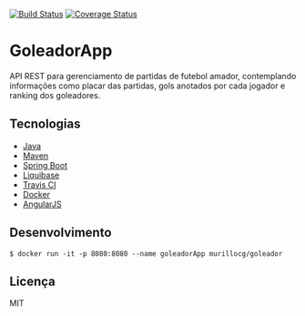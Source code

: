 [![Build Status](https://travis-ci.org/murillocg/goleador.svg?branch=master)](https://travis-ci.org/murillocg/goleador)
[![Coverage Status](https://coveralls.io/repos/github/murillocg/goleador/badge.svg?branch=master)](https://coveralls.io/github/murillocg/goleador?branch=master)

# GoleadorApp

API REST para gerenciamento de partidas de futebol amador, contemplando informações como placar das partidas, gols anotados por cada jogador e ranking dos goleadores.

## Tecnologias

- [Java](http://www.oracle.com/technetwork/java/javase/downloads/index.html)
- [Maven](https://maven.apache.org/)
- [Spring Boot](http://projects.spring.io/spring-boot/)
- [Liquibase](http://www.liquibase.org/)
- [Travis CI](https://travis-ci.org/)
- [Docker](http://docker.com/)
- [AngularJS](https://angularjs.org/)

## Desenvolvimento

    $ docker run -it -p 8080:8080 --name goleadorApp murillocg/goleador 
    
## Licença

MIT
